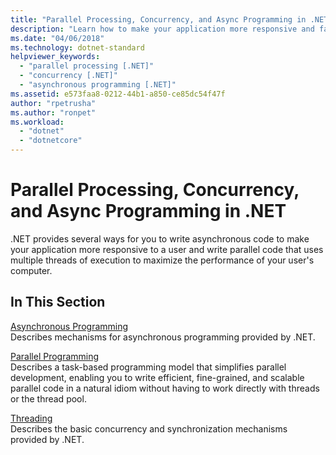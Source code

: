 ```yaml
---
title: "Parallel Processing, Concurrency, and Async Programming in .NET"
description: "Learn how to make your application more responsive and faster with .NET capabilities for parallel processing and asynchronous programming"
ms.date: "04/06/2018"
ms.technology: dotnet-standard
helpviewer_keywords: 
  - "parallel processing [.NET]"
  - "concurrency [.NET]"
  - "asynchronous programming [.NET]"
ms.assetid: e573faa8-0212-44b1-a850-ce85dc54f47f
author: "rpetrusha"
ms.author: "ronpet"
ms.workload: 
  - "dotnet"
  - "dotnetcore"
---
```

# Parallel Processing, Concurrency, and Async Programming in .NET
.NET provides several ways for you to write asynchronous code to make your application more responsive to a user and write parallel code that uses multiple threads of execution to maximize the performance of your user's computer.  
  
## In This Section  
 [Asynchronous Programming](../../docs/standard/async.md)  
 Describes mechanisms for asynchronous programming provided by .NET.  
  
 [Parallel Programming](../../docs/standard/parallel-programming/index.md)  
 Describes a task-based programming model that simplifies parallel development, enabling you to write efficient, fine-grained, and scalable parallel code in a natural idiom without having to work directly with threads or the thread pool.  

 [Threading](../../docs/standard/threading/index.md)  
 Describes the basic concurrency and synchronization mechanisms provided by .NET.  
